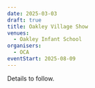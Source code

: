 ```yaml
---
date: 2025-03-03
draft: true
title: Oakley Village Show
venues:
  - Oakley Infant School
organisers:
  - OCA
eventStart: 2025-08-09
---
```


Details to follow.
